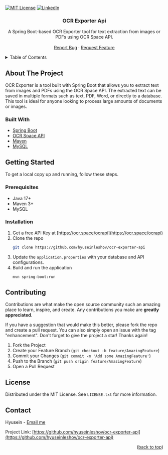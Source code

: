<a id="readme-top"></a>

<!-- PROJECT SHIELDS -->
[![MIT License][license-shield]][license-url]
[![LinkedIn][linkedin-shield]][linkedin-url]



<h3 align="center">OCR Exporter Api</h3>

  <p align="center">
    A Spring Boot-based OCR Exporter tool for text extraction from images or PDFs using OCR Space API.
    <br />
    <br />
    <a href="https://github.com/hyuseinleshov/ocr-exporter-api/issues/new?labels=bug&template=bug-report---.md">Report Bug</a>
    ·
    <a href="https://github.com/hyuseinleshov/ocr-exporter-api/issues/new?labels=enhancement&template=feature-request---.md">Request Feature</a>
  </p>
</div>



<!-- TABLE OF CONTENTS -->
<details>
  <summary>Table of Contents</summary>
  <ol>
    <li>
      <a href="#about-the-project">About The Project</a>
      <ul>
        <li><a href="#built-with">Built With</a></li>
      </ul>
    </li>
    <li>
      <a href="#getting-started">Getting Started</a>
      <ul>
        <li><a href="#prerequisites">Prerequisites</a></li>
        <li><a href="#installation">Installation</a></li>
      </ul>
    </li>
    <li><a href="#contributing">Contributing</a></li>
    <li><a href="#license">License</a></li>
    <li><a href="#contact">Contact</a></li>
  </ol>
</details>



<!-- ABOUT THE PROJECT -->
## About The Project

OCR Exporter is a tool built with Spring Boot that allows you to extract text from images and PDFs using the OCR Space API.
The extracted text can be saved in multiple formats such as text, PDF, Word, or directly to a database.
This tool is ideal for anyone looking to process large amounts of documents or images.



### Built With

* [Spring Boot](https://spring.io/projects/spring-boot)
* [OCR Space API](https://ocr.space/ocrapi)
* [Maven](https://maven.apache.org/)
* [MySQL](https://www.mysql.com/)



<!-- GETTING STARTED -->
## Getting Started

To get a local copy up and running, follow these steps.

### Prerequisites
- Java 17+
- Maven 3+
- MySQL

### Installation

1. Get a free API Key at [https://ocr.space/ocrapi](https://ocr.space/ocrapi)
2. Clone the repo
   ```sh
   git clone https://github.com/hyuseinleshov/ocr-exporter-api
3. Update the `application.properties` with your database and API configurations.
4. Build and run the application
    ```sh
    mvn spring-boot:run

<!-- CONTRIBUTING -->
## Contributing

Contributions are what make the open source community such an amazing place to learn, inspire, and create. Any contributions you make are **greatly appreciated**.

If you have a suggestion that would make this better, please fork the repo and create a pull request. You can also simply open an issue with the tag "enhancement".
Don't forget to give the project a star! Thanks again!

1. Fork the Project
2. Create your Feature Branch (`git checkout -b feature/AmazingFeature`)
3. Commit your Changes (`git commit -m 'Add some AmazingFeature'`)
4. Push to the Branch (`git push origin feature/AmazingFeature`)
5. Open a Pull Request



<!-- LICENSE -->
## License

Distributed under the MIT License. See `LICENSE.txt` for more information.



<!-- CONTACT -->
## Contact

Hyusein - [Email me](mailto:hl.dev.acc@gmail.com)

Project Link: [https://github.com/hyuseinleshov/ocr-exporter-api](https://github.com/hyuseinleshov/ocr-exporter-api)

<p align="right">(<a href="#readme-top">back to top</a>)</p>



<!-- MARKDOWN LINKS & IMAGES -->
[license-shield]: https://img.shields.io/github/license/hyuseinleshov/ocr-exporter-api.svg?style=for-the-badge
[license-url]: https://github.com/hyuseinleshov/ocr-exporter-api/blob/main/LICENSE
[linkedin-shield]: https://img.shields.io/badge/-LinkedIn-black.svg?style=for-the-badge&logo=linkedin&colorB=555
[linkedin-url]: https://www.linkedin.com/in/hyuseinleshov/

